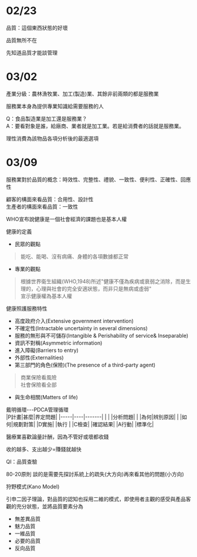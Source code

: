 02/23
===
品質：這個東西狀態的好壞  

品質無所不在  

先知道品質才能談管理  

03/02
===
產業分級：農林漁牧業、加工(製造)業、其餘非前兩類的都是服務業  

服務業本身為提供專業知識給需要服務的人  

Q：食品製造業是加工還是服務業？  
A：要看對象是誰，給廠商、業者就是加工業。若是給消費者的話就是服務業。  

理性消費為該物品各項分析後的最適選項  

03/09
===
服務業對於品質的概念：時效性、完整性、禮貌、一致性、便利性、正確性、回應性  

顧客的構面來看品質：合用性、設計性  
生產者的構面來看品質：一致性  

WHO宣布說健康是一個社會經濟的課題也是基本人權  

健康的定義  
* 民眾的觀點  
>能吃、能喝、沒有病痛、身體的各項數據都正常  
* 專業的觀點  
>根據世界衛生組織(WHO,1948)所述"健康不僅為疾病或衰弱之消除，而是生理的，心理與社會的完全安適狀態，而非只是無病或虛弱"  
>宣示健康權為基本人權  

健康照護服務特性  
* 高度政府介入(Extensive government intervention)  
* 不確定性(Intractable uncertainty in several dimensions)  
* 服務的無形與不可儲存(Intangible & Perishability of service& Inseparable)  
* 資訊不對稱(Asymmetric information)  
* 進入障礙(Barriers to entry)  
* 外部性(Externalities)  
* 第三部門的角色(保險)(The presence of a third-party agent)  
>商業保險看風險  
社會保險看全部  
* 與生命相關(Matters of life)  

戴明循環---PDCA管理循環  
|P計畫|甚麼|界定問題|
|-----|----|-------|
|     |    |分析問題|
|     |為何|辨別原因|
|     |如何|規劃對策|
|D實施|    |執行    |
|C檢查|    |確認結果|
|A行動|    |標準化|  

醫療業喜歡論量計酬，因為不管好或壞都收錢  

收的越多、支出越少=賺錢就越快  

QI：品質查驗  

80-20原則 談的是需要先探討系統上的疏失(大方向)再來看其他的問題(小方向)  

狩野模式(Kano Model)  

引申二因子理論，對品質的認知也採用二維的模式，即使用者主觀的感受與產品客觀的充分狀態，並將品質要素分為  
* 無差異品質  
* 魅力品質  
* 一維品質  
* 必要的品質  
* 反向品質  
